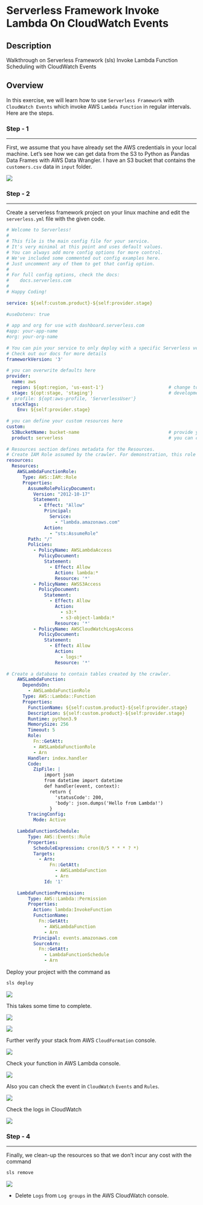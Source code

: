# Serverless Framework Invoke Lambda On CloudWatch Events

## Description
Walkthrough on Serverless Framework (sls) Invoke Lambda Function Scheduling with CloudWatch Events
 
## Overview
In this exercise, we will learn how to use `Serverless Framework` with `CloudWatch Events` which invoke AWS `Lambda Function` in regular intervals.
Here are the steps.

### Step - 1
----
First, we assume that you have already set the AWS credentials in your local machine. Let’s see how we can get data from the S3 to Python as Pandas Data Frames with AWS Data Wrangler. I have an S3 bucket that contains the `customers.csv` data in `input` folder.

![](./images/image5.png)

### Step - 2
----
Create a serverless framework project on your linux machine and edit the `serverless.yml` file with the given code.

``` yaml
# Welcome to Serverless!
#
# This file is the main config file for your service.
# It's very minimal at this point and uses default values.
# You can always add more config options for more control.
# We've included some commented out config examples here.
# Just uncomment any of them to get that config option.
#
# For full config options, check the docs:
#    docs.serverless.com
#
# Happy Coding!
 
service: ${self:custom.product}-${self:provider.stage}
 
#useDotenv: true
 
# app and org for use with dashboard.serverless.com
#app: your-app-name
#org: your-org-name
 
# You can pin your service to only deploy with a specific Serverless version
# Check out our docs for more details
frameworkVersion: '3'
 
# you can overwrite defaults here
provider:
  name: aws
  region: ${opt:region, 'us-east-1'}                        # change to your region as required
  stage: ${opt:stage, 'staging'}                            # development, stagging, testing, production
#  profile: ${opt:aws-profile, 'ServerlessUser'}
  stackTags:
    Env: ${self:provider.stage}
 
# you can define your custom resources here
custom:
  S3BucketName: bucket-name                                 # provide your bucket unique name
  product: serverless                                       # you can change your product as required like lambda, S3, etc.
 
# Resources section defines metadata for the Resources.
# Create IAM Role assumed by the crawler. For demonstration, this role is given all related permissions.
resources:
  Resources:
    AWSLambdaFunctionRole:
      Type: AWS::IAM::Role
      Properties:
        AssumeRolePolicyDocument:
          Version: "2012-10-17"
          Statement:
            - Effect: "Allow"
              Principal:
                Service:
                  - "lambda.amazonaws.com"
              Action:
                - "sts:AssumeRole"
        Path: "/"
        Policies:
          - PolicyName: AWSLambdaAccess
            PolicyDocument:
              Statement:
                - Effect: Allow
                  Action: lambda:*
                  Resource: '*'
          - PolicyName: AWSS3Access
            PolicyDocument:
              Statement:
                - Effect: Allow
                  Action:
                    - s3:*
                    - s3-object-lambda:*
                  Resource: '*'
          - PolicyName: AWSCloudWatchLogsAccess
            PolicyDocument:
              Statement:
                - Effect: Allow
                  Action:
                    - logs:*
                  Resource: '*'
 
# Create a database to contain tables created by the crawler.
    AWSLambdaFunction:
      DependsOn:
        - AWSLambdaFunctionRole
      Type: AWS::Lambda::Function
      Properties:
        FunctionName: ${self:custom.product}-${self:provider.stage}
        Description: ${self:custom.product}-${self:provider.stage}
        Runtime: python3.9
        MemorySize: 256
        Timeout: 5
        Role:
          Fn::GetAtt:
          - AWSLambdaFunctionRole
          - Arn
        Handler: index.handler
        Code:
          ZipFile: |
              import json
              from datetime import datetime
              def handler(event, context):
                return {
                  'statusCode': 200,
                  'body': json.dumps('Hello from Lambda!')
                }
        TracingConfig:
          Mode: Active
   
    LambdaFunctionSchedule:
        Type: AWS::Events::Rule
        Properties:
          ScheduleExpression: cron(0/5 * * * ? *)
          Targets:
            - Arn:
                Fn::GetAtt:
                  - AWSLambdaFunction
                  - Arn
              Id: '1'
 
    LambdaFunctionPermission:
        Type: AWS::Lambda::Permission
        Properties:
          Action: lambda:InvokeFunction
          FunctionName:
            Fn::GetAtt:
              - AWSLambdaFunction
              - Arn
          Principal: events.amazonaws.com
          SourceArn:
            Fn::GetAtt:
              - LambdaFunctionSchedule
              - Arn
```

Deploy your project with the command as

``` sh
sls deploy
```

![](./images/image1.png)


This takes some time to complete.

![](./images/image3.png)


![](./images/image9.png)


Further verify your stack from AWS `CloudFormation` console.

![](./images/image6.png)


Check your function in AWS Lambda console.

![](./images/image4.png)


Also you can check the event in `CloudWatch` `Events` and `Rules`.

![](./images/image2.png)


Check the logs in CloudWatch

![](./images/image7.png)


### Step - 4
----
Finally, we clean-up the resources so that we don’t incur any cost with the command

``` sh
sls remove
```

![](./images/image8.png)

- Delete `Logs` from `Log groups` in the AWS CloudWatch console.
